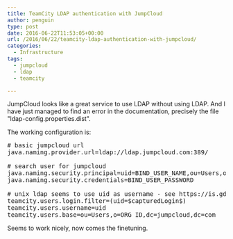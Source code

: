 ```yaml
---
title: TeamCity LDAP authentication with JumpCloud
author: penguin
type: post
date: 2016-06-22T11:53:05+00:00
url: /2016/06/22/teamcity-ldap-authentication-with-jumpcloud/
categories:
  - Infrastructure
tags:
  - jumpcloud
  - ldap
  - teamcity

---
```

JumpCloud looks like a great service to use LDAP without using LDAP. And I have just managed to find an error in the documentation, precisely the file "ldap-config.properties.dist".

The working configuration is:

<pre># basic jumpcloud url
java.naming.provider.url=ldap://ldap.jumpcloud.com:389/

# search user for jumpcloud
java.naming.security.principal=uid=BIND_USER_NAME,ou=Users,o=ORG_ID,dc=jumpcloud,dc=com
java.naming.security.credentials=BIND_USER_PASSWORD

# unix ldap seems to use uid as username - see https://is.gd/dBPegr
teamcity.users.login.filter=(uid=$capturedLogin$)
teamcity.users.username=uid
teamcity.users.base=ou=Users,o=ORG_ID,dc=jumpcloud,dc=com</pre>

Seems to work nicely, now comes the finetuning.